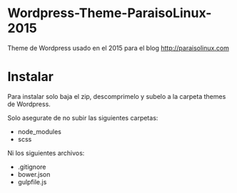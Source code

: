 Wordpress-Theme-ParaisoLinux-2015
=================================

Theme de Wordpress usado en el 2015 para el blog http://paraisolinux.com

Instalar
=================================

Para instalar solo baja el zip, descomprimelo y subelo a la carpeta themes de Wordpress.

Solo asegurate de no subir las siguientes carpetas:

- node_modules
- scss

Ni los siguientes archivos:

- .gitignore
- bower.json
- gulpfile.js
